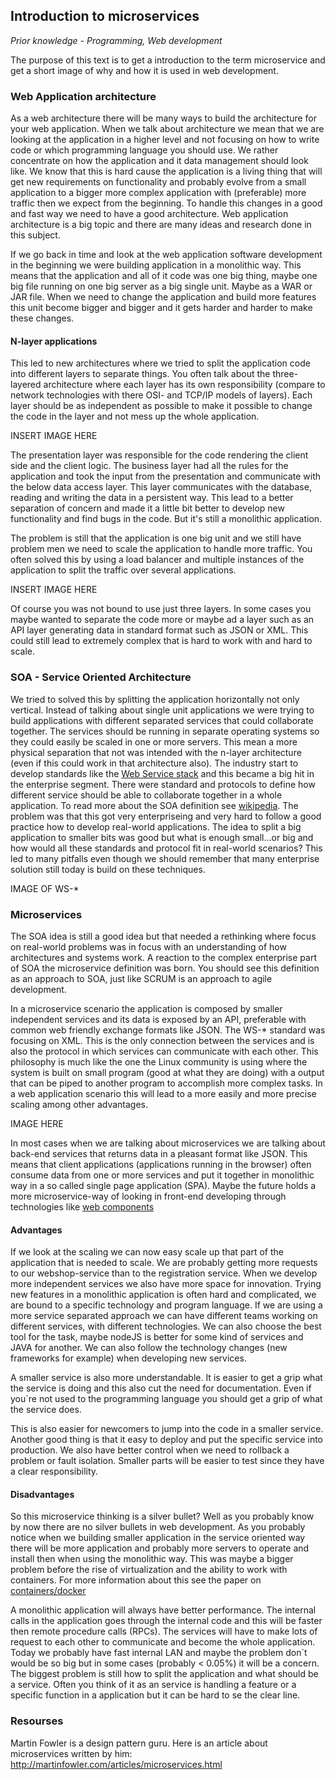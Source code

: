 ## Introduction to microservices

*Prior  knowledge  - Programming, Web development*

The purpose of this text is to get a introduction to the term microservice and get a short image of why and how it is used in web development.

### Web Application architecture
As a web architecture there will be many ways to build the architecture for your web application. When we talk about architecture we mean that we are looking at the application in a higher level and not focusing on how to write code or which programming language you should use. We rather concentrate on how the application and it data management should look like. We know that this is hard cause the application is a living thing that will get new requirements on functionality and probably evolve from a small application to a bigger more complex application with (preferable) more traffic then we expect from the beginning. To handle this changes in a good and fast way we need to have a good architecture. Web application architecture is a big topic and there are many ideas and research done in this subject.

If we go back in time and look at the web application software development in the beginning we were building application in a monolithic way. This means that the application and all of it code was one big thing, maybe one big file running on one big server as a big single unit. Maybe as a WAR or JAR file. When we need to change the application and build more features this unit become bigger and bigger and it gets harder and harder to make these changes.

#### N-layer applications
This led to new architectures where we tried to split the application code into different layers to separate things. You often talk about the three-layered architecture where each layer has its own responsibility (compare to network technologies with there OSI- and TCP/IP models of layers). Each layer should be as independent as possible to make it possible to change the code in the layer and not mess up the whole application.

INSERT IMAGE HERE

The presentation layer was responsible for the code rendering the client side and the client logic. The business layer had all the rules for the application and took the input from the presentation and communicate with the below data access layer. This layer communicates with the database, reading and writing the data in a persistent way. This lead to a better separation of concern and made it a little bit better to develop new functionality and find bugs in the code. But it's still a monolithic application.

The problem is still that the application is one big unit and we still have problem men we need to scale the application to handle more traffic. You often solved this by using a load balancer and multiple instances of the application to split the traffic over several applications.

INSERT IMAGE HERE

Of course you was not bound to use just three layers. In some cases you maybe wanted to separate the code more or maybe ad a layer such as an API layer generating data in standard format such as JSON or XML. This could still lead to extremely complex that is hard to work with and hard to scale.

### SOA - Service Oriented Architecture
We tried to solved this by splitting the application horizontally not only vertical. Instead of talking about single unit applications we were trying to build applications with different separated services that could collaborate together. The services should be running in separate operating systems so they could easily be scaled in one or more servers. This mean a more physical separation that not was intended with the n-layer architecture (even if this could work in that architecture also). The industry start to develop standards like the [Web Service stack](#) and this became a big hit in the enterprise segment. There were standard and protocols to define how different service should be able to collaborate together in a whole application. To read more about the SOA definition see [wikipedia](#).
The problem was that this got very enterpriseing and very hard to follow a good practice how to develop real-world applications. The idea to split a big application to smaller bits was good but what is enough small...or big and how would all these standards and protocol fit in real-world scenarios? This led to many pitfalls even though we should remember that many enterprise solution still today is build on these techniques.

IMAGE OF WS-*

### Microservices
The SOA idea is still a good idea but that needed a rethinking where focus on real-world problems was in focus with an understanding of how architectures and systems work. A reaction to the complex enterprise part of SOA the microservice definition was born. You should see this definition as an approach to SOA, just like SCRUM is an approach to agile development.

In a microservice scenario the application is composed by smaller independent services and its data is exposed by an API, preferable with common web friendly exchange formats like JSON. The WS-* standard was focusing on XML. This is the only connection between the services and is also the protocol in which services can communicate with each other. This philosophy is much like the one the Linux community is using where the system is built on small program (good at what they are doing) with a output that can be piped to another program to accomplish more complex tasks. In a web application scenario this will lead to a more easily and more precise scaling among other advantages.

IMAGE HERE

In most cases when we are talking about microservices we are talking about back-end services that returns data in a pleasant format like JSON. This means that client applications (applications running in the browser) often consume data from one or more services and put it together in monolithic way in a so called single page application (SPA). Maybe the future holds a more microservice-way of looking in front-end developing through technologies like [web components](http://webcomponents.org/)

#### Advantages
If we look at the scaling we can now easy scale up that part of the application that is needed to scale. We are probably getting more requests to our webshop-service than to the registration service. When we develop more independent services we also have more space for innovation. Trying new features in a monolithic application is often hard and complicated, we are bound to a specific technology and program language. If we are using a more service separated approach we can have different teams working on different services, with different technologies. We can also choose the best tool for the task, maybe nodeJS is better for some kind of services and JAVA for another. We can also follow the technology changes (new frameworks for example) when developing new services.

A smaller service is also more understandable. It is easier to get a grip what the service is doing and this also cut the need for documentation. Even if you´re not used to the programming language you should get a grip of what the service does.

This is also easier for newcomers to jump into the code in a smaller service. Another good thing is that it easy to deploy and put the specific service into production. We also have better control when we need to rollback a problem or fault isolation. Smaller parts will be easier to test since they have a clear responsibility.

#### Disadvantages
So this microservice thinking is a silver bullet? Well as you probably know by now there are no silver bullets in web development. As you probably notice when we building smaller application in the service oriented way there will be more application and probably more servers to operate and install then when using the monolithic way. This was maybe a bigger problem before the rise of virtualization and the ability to work with containers. For more information about this see the paper on [containers/docker](#)

A monolithic application will always have better performance. The internal calls in the application goes through the internal code and this will be faster then remote procedure calls (RPCs). The services will have to make lots of request to each other to communicate and become the whole application. Today we probably have fast internal LAN and maybe the problem don´t would be so big but in some cases (probably < 0.05%) it will be a concern.
The biggest problem is still how to split the application and what should be a service. Often you think of it as an service is handling a feature or a specific function in a application but it can be hard to se the clear line.

### Resourses

Martin Fowler is a design pattern guru. Here is an article about microservices written by him: http://martinfowler.com/articles/microservices.html
